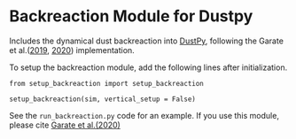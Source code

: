 # Backreaction Module for Dustpy

Includes the dynamical dust backreaction into [DustPy](https://github.com/stammler/dustpy), following the Garate et al.([2019](https://ui.adsabs.harvard.edu/abs/2019ApJ...871...53G%2F/abstract), [2020](https://ui.adsabs.harvard.edu/abs/2020A%26A...635A.149G/abstract)) implementation.


To setup the backreaction module, add the following lines after initialization.

`from setup_backreaction import setup_backreaction`

`setup_backreaction(sim, vertical_setup = False)`



See the `run_backreaction.py` code for an example.
If you use this module, please cite [Garate et al.(2020)](https://ui.adsabs.harvard.edu/abs/2020A%26A...635A.149G/abstract)
